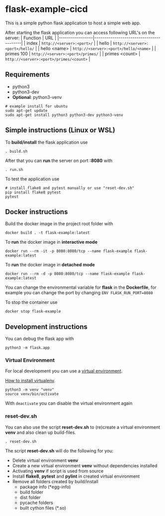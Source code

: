 # flask-example-cicd

This is a simple python flask application to host a simple web app.

After starting the flask application you can access following URL's on the server:
| Function        | URL                                     |
|-----------------|-----------------------------------------|
| index           | `http://<server>:<port>/`               |
| hello           | `http://<server>:<port>/hello/`         |
| hello \<name>   | `http://<server>:<port>/hello/<name>`   |
| primes 100      | `http://<server>:<port>/primes/`        |
| primes \<count> | `http://<server>:<port>/primes/<count>` |

## Requirements

* python3
* python3-dev
* **Optional**: python3-venv

```
# example install for ubuntu
sudo apt-get update
sudo apt-get install python3 python3-dev python3-venv
```

## Simple instructions (Linux or WSL)

To **build/install** the flask application use

``` 
. build.sh
````

After that you can **run** the server on port **:8080** with

```
. run.sh
````

To test the application use

```shell
# install flake8 and pytest manually or use "reset-dev.sh"
pip install flake8 pytest 
pytest
````

## Docker instructions

Build the docker image in the project root folder with

```docker
docker build . -t flask-example:latest
```

To **run** the docker image in **interactive mode**

```docker
docker run --rm -it -p 8080:8080/tcp --name flask-example flask-example:latest
```

To **run** the docker image in **detached mode**

```docker
docker run --rm -d -p 8080:8080/tcp --name flask-example flask-example:latest
```

You can change the environmental variable for **flask** in the **Dockerfile**, for example you can change the port by changing `ENV FLASK_RUN_PORT=8080`

To stop the container use

```docker
docker stop flask-example
```


## Development instructions

You can debug the flask app with

```
python3 -m flask.app
```

### Virtual Environment

For local development you can use a [virtual environment](https://docs.python.org/3/tutorial/venv.html).

[How to install virtualenv](https://gist.github.com/Geoyi/d9fab4f609e9f75941946be45000632b). 

```
python3 -m venv "venv"
source venv/bin/activate
````

With `deactivate` you can disable the virtual environment again

### reset-dev.sh

You can also use the script **reset-dev.sh** to (re)create a virtual environment **venv** and also clean up build-files.

```
. reset-dev.sh
````

The script **reset-dev.sh** will do the following for you: 
* Delete virtual environment **venv**
* Create a new virtual environment **venv** without dependencies installed
* Activating **venv** if script is used from source
* Install **flake8**, **pytest** and **pylint** in created virtual environment
* Remove all folders created by build/install
    * package info (*egg-info)    
    * build folder
    * dist folder
    * pycache folders
    * built cython files (*.so)
    




